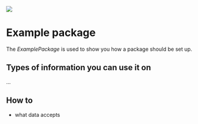 <img src="chart-screen" />

# Example package

The *ExamplePackage* is used to show you how a package should be set up.

## Types of information you can use it on

...
## How to

* what data accepts